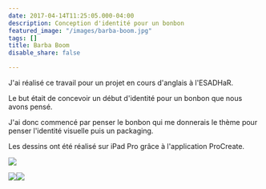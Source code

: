 ```yaml
---
date: 2017-04-14T11:25:05.000-04:00
description: Conception d'identité pour un bonbon
featured_image: "/images/barba-boom.jpg"
tags: []
title: Barba Boom
disable_share: false

---
```

J'ai réalisé ce travail pour un projet en cours d'anglais à l'ESADHaR. 

Le but était de concevoir un début d'identité pour un bonbon que nous avons pensé. 

J'ai donc commencé par penser le bonbon qui me donnerais le thème pour penser l'identité visuelle puis un packaging. 

Les dessins ont été réalisé sur iPad Pro grâce à l'application ProCreate.  

![](/images/barba-boom.jpg)

![](/images/bonbon-emballe.jpg)![](/images/bonbon-barba-boom.jpg)